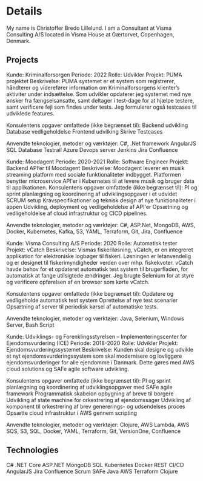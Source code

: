 # Details
My name is Christoffer Bredo Lillelund.
I am a Consultant at Visma Consulting A/S located in Visma House at Gærtorvet, Copenhagen, Denmark.

## Projects
Kunde: Kriminalforsorgen
Periode: 2022
Rolle: Udvikler
Projekt: PUMA projektet
Beskrivelse: 
PUMA systemet er et system som registrerer, håndterer og viderefører information om Kriminalforsorgens klienter’s aktiviter under indsættelse. Som udvikler opdaterer jeg systemet med nye ønsker fra fængselsansatte, samt deltager i test-dage for at hjælpe testere, samt verificere fejl som findes under tests. Jeg formulerer også testcases til udviklede features.
 
Konsulentens opgaver omfattede (ikke begrænset til): 
Backend udvikling
Database vedligeholdelse
Frontend udvilking
Skrive Testcases
  
Anvendte teknologier, metoder og værktøjer: 
C#, .Net framework
AngularJS
SQL Database
Testrail
Azure Devops server 
Jenkins
Jira
Confluence
 
Kunde: Moodagent
Periode: 2020-2021
Rolle: Software Engineer
Projekt: Backend API’er til Moodagent
Beskrivelse: 
Moodagent leverer en musik streaming platform med sociale funktionaliteter indbygget. Platformen benytter microservice API'er i Kubernetes til at levere musik og bruger data til applikationen. 
Konsulentens opgaver omfattede (ikke begrænset til): 
PI og sprint planlægning og koordinering af udviklingsopgaver i et udvidet SCRUM setup
Kravspecifikationer og teknisk design af nye funktionaliteter i appen
Udvikling, deployment og vedligeholdelse af API'er
Opsætning og vedligeholdelse af cloud infrastruktur og CICD pipelines.
  
Anvendte teknologier, metoder og værktøjer: 
C#, ASP.Net, MongoDB, AWS, Docker, Kubernetes, Kafka, S3, YAML, Terraform, Git, Jira, Confluence


Kunde: Visma Consulting A/S
Periode: 2020
Rolle: Automatisk tester
Projekt: vCatch
Beskrivelse: 
Vismas fiskeriløsning, vCatch, er en integreret applikation for elektroniske logbøger til fiskeri. Løsningen er letanvendelig og er designet til fiskerimyndigheder verden over mhp. fiskekvoter.
vCatch havde behov for et opdateret automatisk test system til brugerfladen, for automatisk at fange utilsigtede ændringer. Jeg brugte Selenium for at styre og verificere opførelsen af en browser som kørte vCatch. 

Konsulentens opgaver omfattede (ikke begrænset til): 
Opdatere og vedligeholde automatisk test system
Oprettelse af nye test scenarier
Opsætning af server til periodisk kørsel af automatiske tests.
  
Anvendte teknologier, metoder og værktøjer: 
Java, Selenium, Windows Server, Bash Script


Kunde: Udviklings- og Forenklingsstyrelsen – Implementeringscenter for Ejendomsvurdering (ICE)
Periode: 2018-2020
Rolle: Udvikler
Projekt: Ejendomsvurderingssystemet
Beskrivelse: 
Kunden skal designe og udvikle et nyt ejendomsvurderingssystem som skal modernisere og lovliggøre ejendomsvurderinger for alle ejendomme i Danmark. Dette gøres med AWS cloud solutions og SAFe agile software udvikling.
 
Konsulentens opgaver omfattede (ikke begrænset til): 
PI og sprint planlægning og koordinering af udviklingsopgaver med SAFe agile framework
Programmatisk skabelon opbygning af breve til borgere
Udvikling af state machine for orkestrering af ejendomssager
Udvikling af komponent til orkestrering af brev genererings- og udsendelses proces
Opsætte cloud infrastruktur i AWS gennem scripting
  
Anvendte teknologier, metoder og værktøjer: 
Clojure, AWS Lambda, AWS SQS, S3, SQL, Docker, YAML, Terraform, Git, VersionOne, Confluence





## Technologies

C#
.NET Core
ASP.NET
MongoDB
SQL
Kubernetes
Docker
REST
CI/CD
AngularJS
Jira
Confluence
Scrum
SAFe
Java
AWS
Terraform
Clojure


<!---
BredoVisma/BredoVisma is a ✨ special ✨ repository because its `README.md` (this file) appears on your GitHub profile.
You can click the Preview link to take a look at your changes.
--->
